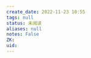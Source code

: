 ```yaml
---
create_date: 2022-11-23 10:55
tags: null
status: 未阅读 
aliases: null
notes: False
ZK: 
uid: 
---
```



